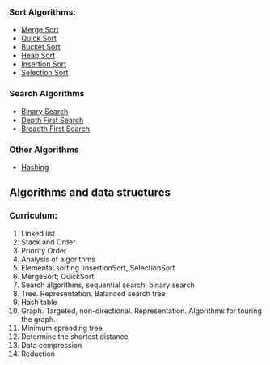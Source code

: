 
### Sort Algorithms:
* [Merge Sort](https://github.com/muhamedkarajic/Exercise/blob/master/separateNumbers.py)
* [Quick Sort](https://github.com/muhamedkarajic/Exercise/blob/master/transposeMatrix.cpp)
* [Bucket Sort](https://github.com/muhamedkarajic/Exercise/blob/master/transposeMatrix.cpp)
* [Heap Sort](https://github.com/muhamedkarajic/Exercise/blob/master/transposeMatrix.cpp)
* [Insertion Sort](https://github.com/muhamedkarajic/Exercise/blob/master/transposeMatrix.cpp)
* [Selection Sort](https://github.com/muhamedkarajic/Exercise/blob/master/transposeMatrix.cpp)

### Search Algorithms
* [Binary Search](https://github.com/muhamedkarajic/Exercise/blob/master/transposeMatrix.cpp)
* [Depth First Search](https://github.com/muhamedkarajic/Exercise/blob/master/transposeMatrix.cpp)
* [Breadth First Search](https://github.com/muhamedkarajic/Exercise/blob/master/transposeMatrix.cpp)

### Other Algorithms
* [Hashing](https://github.com/muhamedkarajic/Exercise/blob/master/transposeMatrix.cpp)

## Algorithms and data structures

### Curriculum:
1. Linked list
2. Stack and Order
3. Priority Order
4. Analysis of algorithms
5. Elemental sorting IinsertionSort, SelectionSort
6. MergeSort; QuickSort
7. Search algorithms, sequential search, binary search
8. Tree. Representation. Balanced search tree
9. Hash table
10. Graph. Targeted, non-directional. Representation. Algorithms for touring the graph.
11. Minimum spreading tree
12. Determine the shortest distance
13. Data compression
14. Reduction
